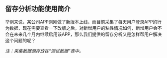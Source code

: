 ## 留存分析功能使用简介

举例来说，某公司APP刚刚做了新版本上线，而目前采集了每天用户登录APP的行为数据，现在需要查看一下改版之后，对新增用户的粘性情况如何，新增用户会不会在未来几个月内继续启用该APP，那么我们提供的留存分析又是怎样帮用户解决这个问题的呢？

_注：采集数据源存放在“测试数据”表中。_